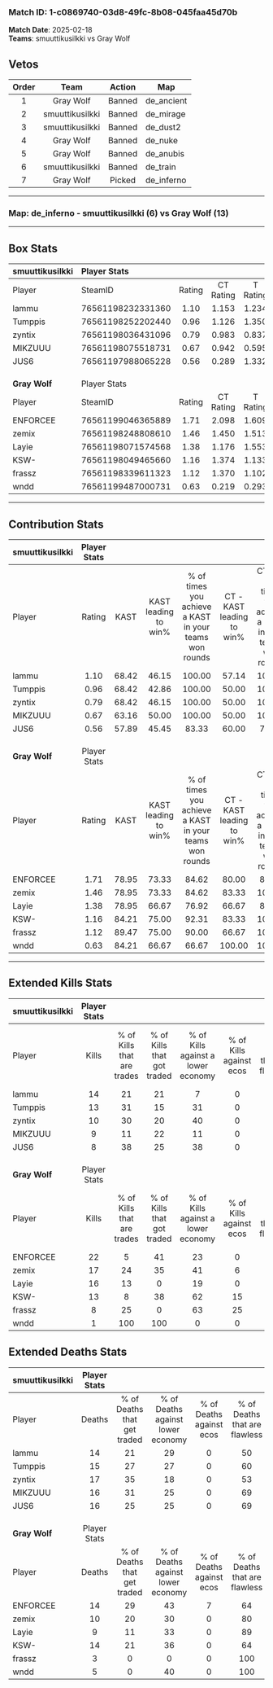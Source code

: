 ### Match ID: 1-c0869740-03d8-49fc-8b08-045faa45d70b  
**Match Date**: 2025-02-18  
**Teams**: smuuttikusilkki vs Gray Wolf  

## Vetos  

| Order | Team | Action | Map |
| :---: | :--: | :----: | --- |
| 1 | Gray Wolf | Banned | de_ancient |
| 2 | smuuttikusilkki | Banned | de_mirage |
| 3 | smuuttikusilkki | Banned | de_dust2 |
| 4 | Gray Wolf | Banned | de_nuke |
| 5 | Gray Wolf | Banned | de_anubis |
| 6 | smuuttikusilkki | Banned | de_train |
| 7 | Gray Wolf | Picked | de_inferno |

---  

### **Map**: de_inferno - smuuttikusilkki (6) vs Gray Wolf (13)  
---  

## Box Stats  

| **smuuttikusilkki** | Player Stats      |        |           |          |       |       |       |         |        |      |     |
| :- | :- | :-: | :-: | :-: | :-: | :-: | :-: | :-: | :-: | :-: | :-: |
| Player              | SteamID           | Rating | CT Rating | T Rating | KAST  |  ADR  | Kills | Assists | Deaths | K/D  | HS% |
| lammu               | 76561198232331360 |  1.10  |   1.153   |  1.234   | 68.42 | 82.0  |  14   |    6    |   14   | 1.00 | 57  |
| Tumppis             | 76561198252202440 |  0.96  |   1.126   |  1.350   | 68.42 | 63.9  |  13   |    5    |   15   | 0.87 | 84  |
| zyntix              | 76561198036431096 |  0.79  |   0.983   |  0.837   | 68.42 | 71.5  |  10   |    4    |   17   | 0.59 | 50  |
| MIKZUUU             | 76561198075518731 |  0.67  |   0.942   |  0.595   | 63.16 | 56.3  |   9   |    2    |   16   | 0.56 | 66  |
| JUS6                | 76561197988065228 |  0.56  |   0.289   |  1.332   | 57.89 | 47.4  |   8   |    2    |   16   | 0.50 | 37  |
|                     |                   |        |           |          |       |       |       |         |        |      |     |
|                     |                   |        |           |          |       |       |       |         |        |      |     |
|                     |                   |        |           |          |       |       |       |         |        |      |     |
| **Gray Wolf**       | Player Stats      |        |           |          |       |       |       |         |        |      |     |
| Player              | SteamID           | Rating | CT Rating | T Rating | KAST  |  ADR  | Kills | Assists | Deaths | K/D  | HS% |
| ENFORCEE            | 76561199046365889 |  1.71  |   2.098   |  1.609   | 78.95 | 130.4 |  22   |    8    |   14   | 1.57 | 77  |
| zemix               | 76561198248808610 |  1.46  |   1.450   |  1.513   | 78.95 | 93.5  |  17   |    6    |   10   | 1.70 | 88  |
| Layie               | 76561198071574568 |  1.38  |   1.176   |  1.553   | 78.95 | 80.2  |  16   |    2    |   9    | 1.78 | 68  |
| KSW-                | 76561198049465660 |  1.16  |   1.374   |  1.133   | 84.21 | 76.8  |  13   |    8    |   14   | 0.93 | 61  |
| frassz              | 76561198339611323 |  1.12  |   1.370   |  1.102   | 89.47 | 37.8  |   8   |    0    |   3    | 2.67 | 62  |
| wndd                | 76561199487000731 |  0.63  |   0.219   |  0.293   | 84.21 | 10.7  |   1   |    2    |   5    | 0.20 | 100 |
---  

## Contribution Stats  

| **smuuttikusilkki** | Player Stats |       |                      |                                                        |                           |                                                             |                          |                                                            |
| :- | :-: | :-: | :-: | :-: | :-: | :-: | :-: | :-: |
| Player              |    Rating    | KAST  | KAST leading to win% | % of times you achieve a KAST in your teams won rounds | CT - KAST leading to win% | CT - % of times you achieve a KAST in your teams won rounds | T - KAST leading to win% | T - % of times you achieve a KAST in your teams won rounds |
| lammu               |     1.10     | 68.42 |        46.15         |                         100.00                         |           57.14           |                           100.00                            |          33.33           |                           100.00                           |
| Tumppis             |     0.96     | 68.42 |        42.86         |                         100.00                         |           50.00           |                           100.00                            |          33.33           |                           100.00                           |
| zyntix              |     0.79     | 68.42 |        46.15         |                         100.00                         |           50.00           |                           100.00                            |          40.00           |                           100.00                           |
| MIKZUUU             |     0.67     | 63.16 |        50.00         |                         100.00                         |           50.00           |                           100.00                            |          50.00           |                           100.00                           |
| JUS6                |     0.56     | 57.89 |        45.45         |                         83.33                          |           60.00           |                            75.00                            |          33.33           |                           100.00                           |
|                     |              |       |                      |                                                        |                           |                                                             |                          |                                                            |
|                     |              |       |                      |                                                        |                           |                                                             |                          |                                                            |
|                     |              |       |                      |                                                        |                           |                                                             |                          |                                                            |
| **Gray Wolf**       | Player Stats |       |                      |                                                        |                           |                                                             |                          |                                                            |
| Player              |    Rating    | KAST  | KAST leading to win% | % of times you achieve a KAST in your teams won rounds | CT - KAST leading to win% | CT - % of times you achieve a KAST in your teams won rounds | T - KAST leading to win% | T - % of times you achieve a KAST in your teams won rounds |
| ENFORCEE            |     1.71     | 78.95 |        73.33         |                         84.62                          |           80.00           |                            80.00                            |          70.00           |                           87.50                            |
| zemix               |     1.46     | 78.95 |        73.33         |                         84.62                          |           83.33           |                           100.00                            |          66.67           |                           75.00                            |
| Layie               |     1.38     | 78.95 |        66.67         |                         76.92                          |           66.67           |                            80.00                            |          66.67           |                           75.00                            |
| KSW-                |     1.16     | 84.21 |        75.00         |                         92.31                          |           83.33           |                           100.00                            |          70.00           |                           87.50                            |
| frassz              |     1.12     | 89.47 |        75.00         |                         90.00                          |           66.67           |                           100.00                            |          83.33           |                           83.33                            |
| wndd                |     0.63     | 84.21 |        66.67         |                         66.67                          |          100.00           |                           100.00                            |          50.00           |                           50.00                            |
---  

## Extended Kills Stats  

| **smuuttikusilkki** | Player Stats |                            |                            |                                    |                         |                              |                                 |                                       |                    |           |
| :- | :-: | :-: | :-: | :-: | :-: | :-: | :-: | :-: | :-: | :-: |
| Player              |    Kills     | % of Kills that are trades | % of Kills that got traded | % of Kills against a lower economy | % of Kills against ecos | % of Kills that are flawless | % of Kills that are close duels | % of Kills that are assisted by flash | Pistol Round Kills | AWP Kills |
| lammu               |      14      |             21             |             21             |                 7                  |            0            |              50              |                7                |                   7                   |         2          |     2     |
| Tumppis             |      13      |             31             |             15             |                 31                 |            0            |             100              |                8                |                   0                   |         0          |     0     |
| zyntix              |      10      |             30             |             20             |                 40                 |            0            |              40              |               20                |                   0                   |         0          |     0     |
| MIKZUUU             |      9       |             11             |             22             |                 11                 |            0            |              89              |               11                |                   0                   |         2          |     0     |
| JUS6                |      8       |             38             |             25             |                 38                 |            0            |              75              |                0                |                   0                   |         0          |     3     |
|                     |              |                            |                            |                                    |                         |                              |                                 |                                       |                    |           |
|                     |              |                            |                            |                                    |                         |                              |                                 |                                       |                    |           |
|                     |              |                            |                            |                                    |                         |                              |                                 |                                       |                    |           |
| **Gray Wolf**       | Player Stats |                            |                            |                                    |                         |                              |                                 |                                       |                    |           |
| Player              |    Kills     | % of Kills that are trades | % of Kills that got traded | % of Kills against a lower economy | % of Kills against ecos | % of Kills that are flawless | % of Kills that are close duels | % of Kills that are assisted by flash | Pistol Round Kills | AWP Kills |
| ENFORCEE            |      22      |             5              |             41             |                 23                 |            0            |              50              |                5                |                  14                   |         3          |     0     |
| zemix               |      17      |             24             |             35             |                 41                 |            6            |              71              |                6                |                   0                   |         2          |     0     |
| Layie               |      16      |             13             |             0              |                 19                 |            0            |              56              |               13                |                   0                   |         1          |     1     |
| KSW-                |      13      |             8              |             38             |                 62                 |           15            |              54              |               15                |                   0                   |         3          |     0     |
| frassz              |      8       |             25             |             0              |                 63                 |           25            |              88              |                0                |                   0                   |         0          |     0     |
| wndd                |      1       |            100             |            100             |                 0                  |            0            |              0               |                0                |                   0                   |         0          |     0     |
## Extended Deaths Stats  

| **smuuttikusilkki** | Player Stats |                             |                                   |                          |                               |                            |                           |               |
| :- | :-: | :-: | :-: | :-: | :-: | :-: | :-: | :-: |
| Player              |    Deaths    | % of Deaths that get traded | % of Deaths against lower economy | % of Deaths against ecos | % of Deaths that are flawless | % of Deaths that are close | % of Deaths while blinded | Deaths to AWP |
| lammu               |      14      |             21              |                29                 |            0             |              50               |             14             |             7             |       0       |
| Tumppis             |      15      |             27              |                27                 |            0             |              60               |             0              |             0             |       0       |
| zyntix              |      17      |             35              |                18                 |            0             |              53               |             18             |             6             |       0       |
| MIKZUUU             |      16      |             31              |                25                 |            0             |              69               |             6              |             0             |       0       |
| JUS6                |      16      |             25              |                25                 |            0             |              69               |             0              |             6             |       1       |
|                     |              |                             |                                   |                          |                               |                            |                           |               |
|                     |              |                             |                                   |                          |                               |                            |                           |               |
|                     |              |                             |                                   |                          |                               |                            |                           |               |
| **Gray Wolf**       | Player Stats |                             |                                   |                          |                               |                            |                           |               |
| Player              |    Deaths    | % of Deaths that get traded | % of Deaths against lower economy | % of Deaths against ecos | % of Deaths that are flawless | % of Deaths that are close | % of Deaths while blinded | Deaths to AWP |
| ENFORCEE            |      14      |             29              |                43                 |            7             |              64               |             14             |             7             |       1       |
| zemix               |      10      |             20              |                30                 |            0             |              80               |             0              |             0             |       2       |
| Layie               |      9       |             11              |                33                 |            0             |              89               |             0              |             0             |       1       |
| KSW-                |      14      |             21              |                36                 |            0             |              64               |             14             |             0             |       0       |
| frassz              |      3       |              0              |                 0                 |            0             |              100              |             33             |             0             |       0       |
| wndd                |      5       |              0              |                40                 |            0             |              100              |             0              |             0             |       1       |
